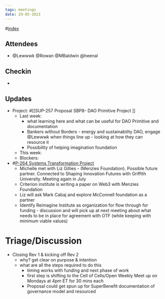 ```yaml
---
tags: meetings
date: 29-05-2023
---
```

#[index](notes/general-circle/old-gc-meetings/index.md) 
## Attendees
- @Lewwwk @Rowan  @MBaldwin @heenal 

## Checkin
- 

## Updates
- Project: #[[SUP-257 Proposal SBP8- DAO Primitive Project
]]  
	- Last week: 
		- what learning here and what can be useful for DAO Primitive and documentation 
		- Bankers without Borders - energy and sustainability DAO, engage @Lewwwk when things line up - looking at how they can resource it 
		- Possibility of helping imagination foundation 
	- This week: 
	- Blockers: 
- #[P-264 Systems Transformation Project](P-264%20Systems%20Transformation%20Project)
	- Michelle met with Liz Gillies -  (Menzies Foundation). Possible future partner. Connected to Shaping Innovation Futures with Griffith University. Meeting again in July
	- Criterion institute is writing a paper on Web3 with Menzies Foundation
	- Liz will ask Mark Cabaj and explore McConnell foundation as a partner
	- Identify Reimagine Institute as organization for flow through for funding - discussion and will pick up at next meeting about what needs to be in place for agreement with OTF (while keeping with minimum viable values)

# Triage/Discussion 
- Closing Rev 1 & kicking off Rev 2
	- why? get clear on purpose & intention
	- what are all the steps required to do this
		- timing works with funding and next phase of work
		- first step is shifting to the Cell of Cells/Open Weekly Meet up on Mondays at 4pm ET for 30 mins each
		- Proposal could get spun up for SuperBenefit documentation of governance model and resourced
